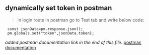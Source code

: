 ## dynamically set token in postman

> in login route in postman go to Test tab and write below code:

```
 const jsonData=pm.response.json();
 pm.globals.set("token",jsonData.token);
```
_added postman documentation link in the end of this file._
[postman documentation](https://documenter.getpostman.com/view/20773865/2s93RUvXaE)
